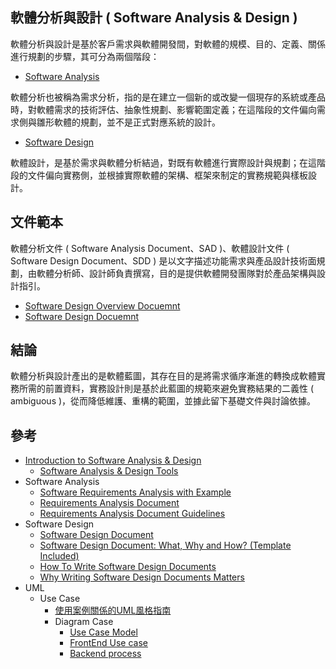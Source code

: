 ## 軟體分析與設計 ( Software Analysis & Design )

軟體分析與設計是基於客戶需求與軟體開發間，對軟體的規模、目的、定義、關係進行規劃的步驟，其可分為兩個階段：

+ [Software Analysis](https://en.wikipedia.org/wiki/Requirements_analysis)

軟體分析也被稱為需求分析，指的是在建立一個新的或改變一個現存的系統或產品時，對軟體需求的技術評估、抽象性規劃、影響範圍定義；在這階段的文件偏向需求側與雛形軟體的規劃，並不是正式對應系統的設計。

+ [Software Design](https://en.wikipedia.org/wiki/Software_design)

軟體設計，是基於需求與軟體分析結過，對既有軟體進行實際設計與規劃；在這階段的文件偏向實務側，並根據實際軟體的架構、框架來制定的實務規範與樣板設計。

## 文件範本

軟體分析文件 ( Software Analysis Document、SAD )、軟體設計文件 ( Software Design Document、SDD ) 是以文字描述功能需求與產品設計技術面規劃，由軟體分析師、設計師負責撰寫，目的是提供軟體開發團隊對於產品架構與設計指引。

+ [Software Design Overview Docuemnt](./software_analysis_and_design_template_overview.md)
+ [Software Design Docuemnt](./software_analysis_and_design_template_ssd.md)

## 結論

軟體分析與設計產出的是軟體藍圖，其存在目的是將需求循序漸進的轉換成軟體實務所需的前置資料，實務設計則是基於此藍圖的規範來避免實務結果的二義性 ( ambiguous )，從而降低維護、重構的範圍，並據此留下基礎文件與討論依據。

## 參考

+ [Introduction to Software Analysis & Design](http://info.ee.surrey.ac.uk/Teaching/Courses/ee2.sad/s01sad.pdf)
    - [Software Analysis & Design Tools](https://www.tutorialspoint.com/software_engineering/software_analysis_design_tools.htm)
+ Software Analysis
    - [Software Requirements Analysis with Example](https://www.guru99.com/learn-software-requirements-analysis-with-case-study.html)
    - [Requirements Analysis Document](https://www.cs.fsu.edu/~lacher/courses/COP3331/rad.html)
    - [Requirements Analysis Document Guidelines](http://faculty.washington.edu/jtenenbg/courses/360/w02/project/bruegge-rad.html)
+ Software Design
    - [Software Design Document](https://github.com/AdriaticOrg/sdd)
    - [Software Design Document: What, Why and How? (Template Included)](https://blog.bit.ai/software-design-document/)
    - [How To Write Software Design Documents](https://blog.tara.ai/software-design-documents/)
    - [Why Writing Software Design Documents Matters](https://www.toptal.com/freelance/why-design-documents-matter)
+ UML
    - Use Case
        + [使用案例關係的UML風格指南](https://www.ithome.com.tw/node/53543)
        + Diagram Case
            - [Use Case Model](https://creately.com/diagram/example/grrj6nrf4)
            - [FrontEnd Use case](https://creately.com/diagram/example/hmx4epbn1)
            - [Backend process](https://creately.com/diagram/example/ijxxcsyz2)
